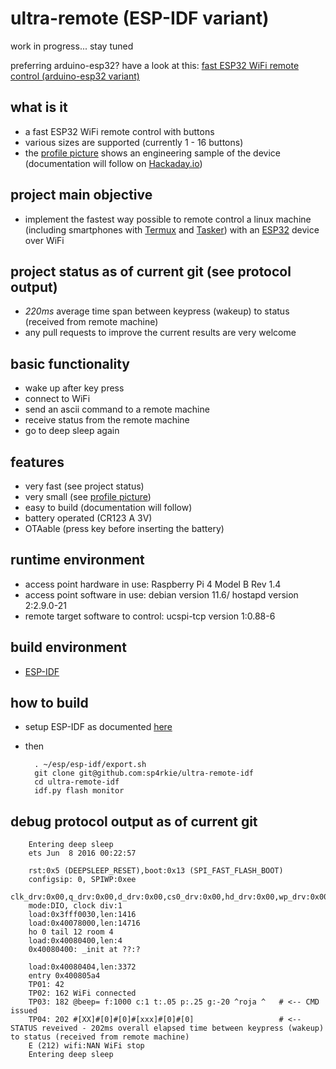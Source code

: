 ultra-remote (ESP-IDF variant)
==============================

work in progress... stay tuned

preferring arduino-esp32? have a look at this: [fast ESP32 WiFi remote control (arduino-esp32 variant)](https://github.com/sp4rkie/ultra-remote-ino)

what is it
----------

- a fast ESP32 WiFi remote control with buttons
- various sizes are supported (currently 1 - 16 buttons)
- the [profile picture](https://avatars.githubusercontent.com/u/3232165?v=4) shows an engineering sample of the device (documentation will follow on [Hackaday.io](https://hackaday.io/))

project main objective
----------------------

- implement the fastest way possible to remote control a linux machine (including smartphones with [Termux](https://termux.dev/en/) and [Tasker](https://tasker.joaoapps.com/)) with an [ESP32](https://en.wikipedia.org/wiki/ESP32) device over WiFi 

project status as of current git (see protocol output)
------------------------------------------------------

- *220ms* average time span between keypress (wakeup) to status (received from remote machine)
- any pull requests to improve the current results are very welcome

basic functionality
-------------------

- wake up after key press
- connect to WiFi
- send an ascii command to a remote machine
- receive status from the remote machine
- go to deep sleep again

features
--------

- very fast (see project status)
- very small (see [profile picture](https://avatars.githubusercontent.com/u/3232165?v=4))
- easy to build (documentation will follow)
- battery operated (CR123 A 3V)
- OTAable (press key before inserting the battery)

runtime environment
-------------------

- access point hardware in use: Raspberry Pi 4 Model B Rev 1.4
- access point software in use: debian version 11.6/ hostapd version 2:2.9.0-21
- remote target software to control: ucspi-tcp version 1:0.88-6

build environment
-----------------

- [ESP-IDF](https://docs.espressif.com/projects/esp-idf/en/latest/esp32/index.html#)

how to build
------------

- setup ESP-IDF as documented [here](https://docs.espressif.com/projects/esp-idf/en/latest/esp32/get-started/index.html#installation)
- then

        . ~/esp/esp-idf/export.sh
        git clone git@github.com:sp4rkie/ultra-remote-idf
        cd ultra-remote-idf
        idf.py flash monitor

debug protocol output as of current git
---------------------------------------

        Entering deep sleep
        ets Jun  8 2016 00:22:57

        rst:0x5 (DEEPSLEEP_RESET),boot:0x13 (SPI_FAST_FLASH_BOOT)
        configsip: 0, SPIWP:0xee
        clk_drv:0x00,q_drv:0x00,d_drv:0x00,cs0_drv:0x00,hd_drv:0x00,wp_drv:0x00
        mode:DIO, clock div:1
        load:0x3fff0030,len:1416
        load:0x40078000,len:14716
        ho 0 tail 12 room 4
        load:0x40080400,len:4
        0x40080400: _init at ??:?

        load:0x40080404,len:3372
        entry 0x400805a4
        TP01: 42
        TP02: 162 WiFi connected
        TP03: 182 @beep= f:1000 c:1 t:.05 p:.25 g:-20 ^roja ^   # <-- CMD issued
        TP04: 202 #[XX]#[0]#[0]#[xxx]#[0]#[0]                   # <-- STATUS reveived - 202ms overall elapsed time between keypress (wakeup) to status (received from remote machine)
        E (212) wifi:NAN WiFi stop
        Entering deep sleep

